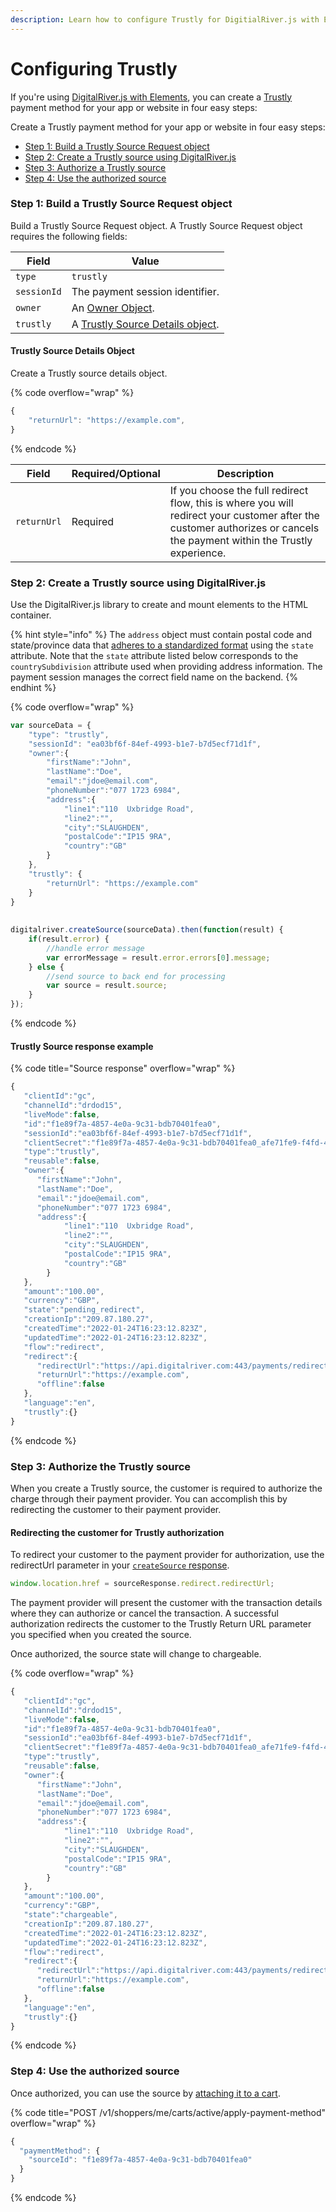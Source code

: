 ```yaml
---
description: Learn how to configure Trustly for DigitialRiver.js with Elements.
---
```


# Configuring Trustly

If you're using [DigitalRiver.js with Elements](../), you can create a [Trustly ](../../../supported-payment-methods/trustly.md)payment method for your app or website in four easy steps:

Create a Trustly payment method for your app or website in four easy steps:

* [Step 1: Build a Trustly Source Request object](configuring-trustly.md#step-1-build-a-trustly-source-request-object)&#x20;
* [Step 2: Create a Trustly source using DigitalRiver.js](configuring-trustly.md#step-2-create-a-trustly-source-using-digitalriver.js)&#x20;
* [Step 3: Authorize a Trustly source](configuring-trustly.md#step-3-authorize-the-trustly-source)&#x20;
* [Step 4: Use the authorized source](configuring-trustly.md#step-4-use-the-authorized-source)

### Step 1: Build a Trustly Source Request object

Build a Trustly Source Request object. A Trustly Source Request object requires the following fields:

| Field       | Value                                                                                    |
| ----------- | ---------------------------------------------------------------------------------------- |
| `type`      | `trustly`                                                                                |
| `sessionId` | The payment session identifier.                                                          |
| `owner`     | An [Owner Object](common-payment-objects.md#owner-object).                               |
| `trustly`   | A [Trustly Source Details object](configuring-trustly.md#trustly-source-details-object). |

#### **Trustly Source Details Object**

Create a Trustly source details object.

{% code overflow="wrap" %}
```javascript
{
    "returnUrl": "https://example.com",
}
```
{% endcode %}

| Field       | Required/Optional | Description                                                                                                                                                             |
| ----------- | ----------------- | ----------------------------------------------------------------------------------------------------------------------------------------------------------------------- |
| `returnUrl` | Required          | If you choose the full redirect flow, this is where you will redirect your customer after the customer authorizes or cancels the payment within the Trustly experience. |

### Step 2: Create a Trustly source using DigitalRiver.js

Use the DigitalRiver.js library to create and mount elements to the HTML container.&#x20;

{% hint style="info" %}
The `address` object must contain postal code and state/province data that [adheres to a standardized format](../../../../shopper-apis/cart/creating-or-updating-a-cart/providing-address-information.md) using the `state` attribute. Note that the `state` attribute listed below corresponds to the `countrySubdivision` attribute used when providing address information. The payment session manages the correct field name on the backend.
{% endhint %}

{% code overflow="wrap" %}
```javascript
var sourceData = {
    "type": "trustly",
    "sessionId": "ea03bf6f-84ef-4993-b1e7-b7d5ecf71d1f",
    "owner":{
        "firstName":"John",
        "lastName":"Doe",
        "email":"jdoe@email.com",
        "phoneNumber":"077 1723 6984",
        "address":{
            "line1":"110  Uxbridge Road",
            "line2":"",
            "city":"SLAUGHDEN",
            "postalCode":"IP15 9RA",
            "country":"GB"
        }
    },
    "trustly": {
        "returnUrl": "https://example.com"
    }
}
 
 
digitalriver.createSource(sourceData).then(function(result) {
    if(result.error) {
        //handle error message
        var errorMessage = result.error.errors[0].message;
    } else {
        //send source to back end for processing
        var source = result.source;
    }
});
```
{% endcode %}

#### **Trustly Source response example**

{% code title="Source response" overflow="wrap" %}
```javascript
{
   "clientId":"gc",
   "channelId":"drdod15",
   "liveMode":false,
   "id":"f1e89f7a-4857-4e0a-9c31-bdb70401fea0",
   "sessionId":"ea03bf6f-84ef-4993-b1e7-b7d5ecf71d1f",
   "clientSecret":"f1e89f7a-4857-4e0a-9c31-bdb70401fea0_afe71fe9-f4fd-4a70-b6d9-edd808ed2190",
   "type":"trustly",
   "reusable":false,
   "owner":{
      "firstName":"John",
      "lastName":"Doe",
      "email":"jdoe@email.com",
      "phoneNumber":"077 1723 6984",
      "address":{
            "line1":"110  Uxbridge Road",
            "line2":"",
            "city":"SLAUGHDEN",
            "postalCode":"IP15 9RA",
            "country":"GB"
        }
   },
   "amount":"100.00",
   "currency":"GBP",
   "state":"pending_redirect",
   "creationIp":"209.87.180.27",
   "createdTime":"2022-01-24T16:23:12.823Z",
   "updatedTime":"2022-01-24T16:23:12.823Z",
   "flow":"redirect",
   "redirect":{
      "redirectUrl":"https://api.digitalriver.com:443/payments/redirects/6fccf5be-7c6f-4135-9a96-f5e943fc3bad?apiKey=pk_sys_c2608001bba7477eae22808e1eb138db",
      "returnUrl":"https://example.com",
      "offline":false
   },
   "language":"en",
   "trustly":{}
}
```
{% endcode %}

### Step 3: Authorize the Trustly source

When you create a Trustly source, the customer is required to authorize the charge through their payment provider. You can accomplish this by redirecting the customer to their payment provider.

#### **Redirecting the customer for Trustly authorization**

To redirect your customer to the payment provider for authorization, use the redirectUrl parameter in your [`createSource` response](../../../../general-resources/reference/digitalriver-object.md#createsource-sourcedata).

```javascript
window.location.href = sourceResponse.redirect.redirectUrl;
```

The payment provider will present the customer with the transaction details where they can authorize or cancel the transaction. A successful authorization redirects the customer to the Trustly Return URL parameter you specified when you created the source.

Once authorized, the source state will change to chargeable.

{% code overflow="wrap" %}
```javascript
{
   "clientId":"gc",
   "channelId":"drdod15",
   "liveMode":false,
   "id":"f1e89f7a-4857-4e0a-9c31-bdb70401fea0",
   "sessionId":"ea03bf6f-84ef-4993-b1e7-b7d5ecf71d1f",
   "clientSecret":"f1e89f7a-4857-4e0a-9c31-bdb70401fea0_afe71fe9-f4fd-4a70-b6d9-edd808ed2190",
   "type":"trustly",
   "reusable":false,
   "owner":{
      "firstName":"John",
      "lastName":"Doe",
      "email":"jdoe@email.com",
      "phoneNumber":"077 1723 6984",
      "address":{
            "line1":"110  Uxbridge Road",
            "line2":"",
            "city":"SLAUGHDEN",
            "postalCode":"IP15 9RA",
            "country":"GB"
        }
   },
   "amount":"100.00",
   "currency":"GBP",
   "state":"chargeable",
   "creationIp":"209.87.180.27",
   "createdTime":"2022-01-24T16:23:12.823Z",
   "updatedTime":"2022-01-24T16:23:12.823Z",
   "flow":"redirect",
   "redirect":{
      "redirectUrl":"https://api.digitalriver.com:443/payments/redirects/6fccf5be-7c6f-4135-9a96-f5e943fc3bad?apiKey=pk_sys_c2608001bba7477eae22808e1eb138db",
      "returnUrl":"https://example.com",
      "offline":false
   },
   "language":"en",
   "trustly":{}
}
```
{% endcode %}

### Step 4: Use the authorized source

Once authorized, you can use the source by [attaching it to a cart](wire-transfer.md#attach-the-source-to-a-cart).

{% code title="POST /v1/shoppers/me/carts/active/apply-payment-method" overflow="wrap" %}
```javascript
{
  "paymentMethod": {
    "sourceId": "f1e89f7a-4857-4e0a-9c31-bdb70401fea0"
  }
}
```
{% endcode %}
